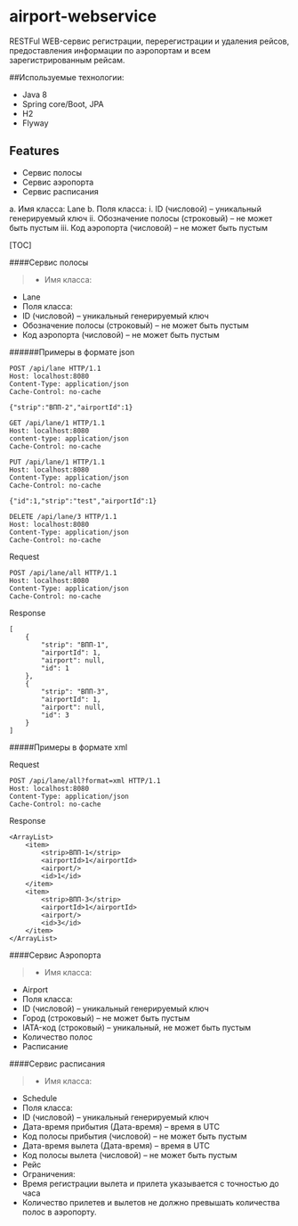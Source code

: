 # airport-webservice

RESTFul WEB-сервис регистрации, перерегистрации и удаления рейсов, предоставления информации по аэропортам и всем зарегистрированным рейсам.

##Используемые технологии: 
- Java 8
- Spring core/Boot, JPA
- H2
- Flyway

## Features
- Сервис полосы
- Сервис аэропорта
- Сервис расписания


a. Имя класса: Lane
b. Поля класса:
i. ID (числовой) – уникальный генерируемый ключ
ii. Обозначение полосы (строковый) – не может быть пустым
iii. Код аэропорта (числовой) – не может быть пустым

[TOC]

####Сервис полосы
>- Имя класса: 
 - Lane
- Поля класса:
 - ID (числовой) – уникальный генерируемый ключ
 - Обозначение полосы (строковый) – не может быть пустым
 - Код аэропорта (числовой) – не может быть пустым

######Примеры в формате json

```
POST /api/lane HTTP/1.1
Host: localhost:8080
Content-Type: application/json
Cache-Control: no-cache

{"strip":"ВПП-2","airportId":1}
```

```
GET /api/lane/1 HTTP/1.1
Host: localhost:8080
content-type: application/json
Cache-Control: no-cache
```

```
PUT /api/lane/1 HTTP/1.1
Host: localhost:8080
Content-Type: application/json
Cache-Control: no-cache

{"id":1,"strip":"test","airportId":1}
```

```
DELETE /api/lane/3 HTTP/1.1
Host: localhost:8080
Content-Type: application/json
Cache-Control: no-cache
```

Request

```
POST /api/lane/all HTTP/1.1
Host: localhost:8080
Content-Type: application/json
Cache-Control: no-cache
```

Response

```
[
    {
        "strip": "ВПП-1",
        "airportId": 1,
        "airport": null,
        "id": 1
    },
    {
        "strip": "ВПП-3",
        "airportId": 1,
        "airport": null,
        "id": 3
    }
]
```

#####Примеры в формате xml

Request

```
POST /api/lane/all?format=xml HTTP/1.1
Host: localhost:8080
Content-Type: application/json
Cache-Control: no-cache
```

Response

```
<ArrayList>
    <item>
        <strip>ВПП-1</strip>
        <airportId>1</airportId>
        <airport/>
        <id>1</id>
    </item>
    <item>
        <strip>ВПП-3</strip>
        <airportId>1</airportId>
        <airport/>
        <id>3</id>
    </item>
</ArrayList>
```

####Сервис Аэропорта
>- Имя класса:
 - Airport
- Поля класса:
 - ID (числовой) – уникальный генерируемый ключ
 - Город (строковый) – не может быть пустым
 - IATA-код (строковый) – уникальный, не может быть пустым
 - Количество полос
 - Расписание

####Сервис расписания
>- Имя класса:
 - Schedule
- Поля класса:
 - ID (числовой) – уникальный генерируемый ключ
 - Дата-время прибытия (Дата-время) – время в UTC
 - Код полосы прибытия (числовой) – не может быть пустым
 - Дата-время вылета (Дата-время) – время в UTC
 - Код полосы вылета (числовой) – не может быть пустым
 - Рейс
- Ограничения:
 - Время регистрации вылета и прилета указывается с точностью до часа
 - Количество прилетев и вылетов не должно превышать количества полос в аэропорту.
